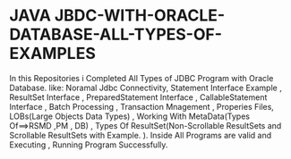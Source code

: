 # JAVA JBDC-WITH-ORACLE-DATABASE-ALL-TYPES-OF-EXAMPLES
In this Repositories i Completed All Types of JDBC Program with Oracle Database. like: Noramal Jdbc Connectivity, Statement Interface Example , ResultSet Interface , PreparedStatement Interface , CallableStatement Interface , Batch Processing , Transaction Mnagement , Properies Files, LOBs(Large Objects Data Types) , Working With MetaData(Types Of==>RSMD ,PM , DB) , Types Of ResultSet(Non-Scrollable ResultSets and Scrollable ResultSets with Example. ).
Inside All Programs are valid and Executing , Running Program Successfully.
